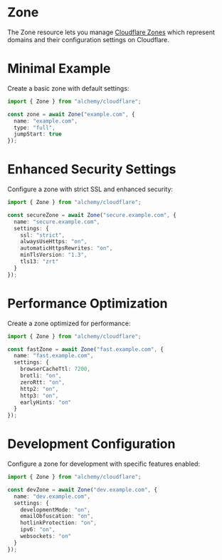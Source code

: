 # Zone

The Zone resource lets you manage [Cloudflare Zones](https://developers.cloudflare.com/dns/zone-setups/) which represent domains and their configuration settings on Cloudflare.

# Minimal Example

Create a basic zone with default settings:

```ts
import { Zone } from "alchemy/cloudflare";

const zone = await Zone("example.com", {
  name: "example.com",
  type: "full",
  jumpStart: true
});
```

# Enhanced Security Settings

Configure a zone with strict SSL and enhanced security:

```ts
import { Zone } from "alchemy/cloudflare";

const secureZone = await Zone("secure.example.com", {
  name: "secure.example.com", 
  settings: {
    ssl: "strict",
    alwaysUseHttps: "on",
    automaticHttpsRewrites: "on",
    minTlsVersion: "1.3",
    tls13: "zrt"
  }
});
```

# Performance Optimization

Create a zone optimized for performance:

```ts
import { Zone } from "alchemy/cloudflare";

const fastZone = await Zone("fast.example.com", {
  name: "fast.example.com",
  settings: {
    browserCacheTtl: 7200,
    brotli: "on", 
    zeroRtt: "on",
    http2: "on",
    http3: "on",
    earlyHints: "on"
  }
});
```

# Development Configuration

Configure a zone for development with specific features enabled:

```ts
import { Zone } from "alchemy/cloudflare";

const devZone = await Zone("dev.example.com", {
  name: "dev.example.com",
  settings: {
    developmentMode: "on",
    emailObfuscation: "on",
    hotlinkProtection: "on",
    ipv6: "on",
    websockets: "on"
  }
});
```